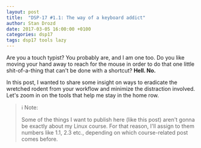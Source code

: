 ```yaml
---
layout: post
title:  "DSP-17 #1.1: The way of a keyboard addict"
author: Stan Drozd
date: 2017-03-05 16:00:00 +0100
categories: dsp17
tags: dsp17 tools lazy
---
```

Are you a touch typist? You probably are, and I am one too. Do you like moving
your hand away to reach for the mouse in order to do that one little
shit-of-a-thing that can't be done with a shortcut? **Hell. No.**

In this post, I wanted to share some insight on ways to eradicate the wretched
rodent from your workflow and minimize the distraction involved. Let's zoom in
on the tools that help me stay in the home row.

> :information_source: Note:
>
> Some of the things I want to publish here  (like  this  post)  aren't  gonna
> be exactly about my Linux course. For that reason, I'll assign to them numbers
> like 1.1, 2.3 etc., depending on which course-related post comes before.

